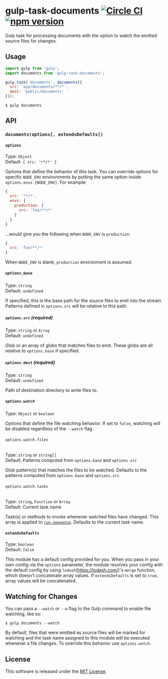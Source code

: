 # gulp-task-documents [![Circle CI](https://circleci.com/gh/VARIANTE/gulp-task-documents/tree/master.svg?style=svg)](https://circleci.com/gh/VARIANTE/gulp-task-documents/tree/master) [![npm version](https://badge.fury.io/js/gulp-task-documents.svg)](https://badge.fury.io/js/gulp-task-documents)

Gulp task for processing documents with the option to watch the emitted source files for changes.

## Usage

```js
import gulp from 'gulp';
import documents from 'gulp-task-documents';

gulp.task('documents', documents({
  src: 'app/documents/**/*',
  dest: 'public/documents'
}));
```

```
$ gulp documents
```

## API

### `documents(options[, extendsDefaults])`

#### `options`

Type: `Object`<br>
Default: `{ src: '**/*' }`

Options that define the behavior of this task. You can override options for specific `NODE_ENV` environments by putting the same option inside `options.envs.{NODE_ENV}`. For example:

```js
{
  src: '**/*',
  envs: {
    production: {
      src: 'foo/**/*'
    }
  }
}
```

...would give you the following when `NODE_ENV` is `production`:

```js
{
  src: 'foo/**/*'
}
```

When `NODE_ENV` is blank, `production` environment is assumed.

##### `options.base`

Type: `string`<br>
Default: `undefined`

If specified, this is the base path for the source files to emit into the stream. Patterns defined in `options.src` will be relative to this path.

##### `options.src` (required)

Type: `string` or `Array`<br>
Default: `undefined`

Glob or an array of globs that matches files to emit. These globs are all relative to `options.base` if specified.

##### `options.dest` (required)

Type: `string`<br>
Default: `undefined`

Path of destination directory to write files to.

##### `options.watch`

Type: `Object` or `boolean`

Options that define the file watching behavior. If set to `false`, watching will be disabled regardless of the `--watch` flag.

###### `options.watch.files`

Type: `string` or `string[]`<br>
Default: Patterns computed from `options.base` and `options.src`

Glob pattern(s) that matches the files to be watched. Defaults to the patterns computed from `options.base` and `options.src`.

###### `options.watch.tasks`

Type: `string`, `Function` or `Array`<br>
Default: Current task name

Task(s) or methods to invoke whenever watched files have changed. This array is applied to [`run-sequence`](https://www.npmjs.com/package/run-sequence). Defaults to the current task name.

#### `extendsDefaults`

Type: `boolean`<br>
Default: `false`

This module has a default config provided for you. When you pass in your own config via the `options` parameter, the module resolves your config with the default config by using `lodash`(https://lodash.com/)'s `merge` function, which doesn't concatenate array values. If `extendsDefaults` is set to `true`, array values will be concatenated.

## Watching for Changes

You can pass a `--watch` or `--w` flag to the Gulp command to enable file watching, like so:

```
$ gulp documents --watch
```

By default, files that were emitted as source files will be marked for watching and the task name assigned to this module will be executed whenever a file changes. To override this behavior use `options.watch`.

## License

This software is released under the [MIT License](http://opensource.org/licenses/MIT).
